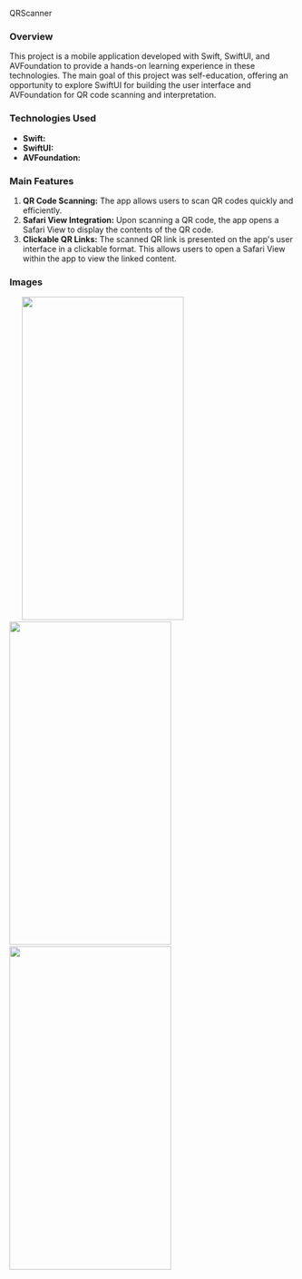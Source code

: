 QRScanner

### Overview

This project is a mobile application developed with Swift, SwiftUI, and AVFoundation to provide a hands-on learning experience in these technologies. The main goal of this project was self-education, offering an opportunity to explore SwiftUI for building the user interface and AVFoundation for QR code scanning and interpretation.

### Technologies Used

- **Swift:** 
- **SwiftUI:** 
- **AVFoundation:** 

### Main Features

1. **QR Code Scanning:** The app allows users to scan QR codes quickly and efficiently.
2. **Safari View Integration:** Upon scanning a QR code, the app opens a Safari View to display the contents of the QR code.
3. **Clickable QR Links:** The scanned QR link is presented on the app's user interface in a clickable format. This allows users to open a Safari View within the app to view the linked content.

### Images

&ensp;
&ensp;
<img src="https://github.com/MustafaEmreTelli/QRScanner/assets/77791748/2050f9c3-4f2a-4654-8839-2121f476bf16" width="285" height="570">
&ensp;
<img src="https://github.com/MustafaEmreTelli/QRScanner/assets/77791748/58628131-e9c8-42d5-a7fd-2a805303131c" width="285" height="570">
&ensp;
<img src="https://github.com/MustafaEmreTelli/QRScanner/assets/77791748/7b501161-d2a7-46d6-bd76-47059b106094" width="285" height="570">


